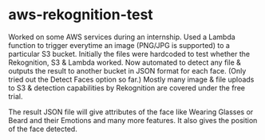# aws-rekognition-test

Worked on some AWS services during an internship. Used a Lambda function to trigger everytime an image (PNG/JPG is supported) to a particular S3 bucket. Initially the files were hardcoded to test whether the Rekognition, S3 & Lambda worked. Now automated to detect any file & outputs the result to another bucket in JSON format for each face. (Only tried out the Detect Faces option so far.) Mostly many image & file uploads to S3 & detection capabilities by Rekognition are covered under the free trial.

The result JSON file will give attributes of the face like Wearing Glasses or Beard and their Emotions and many more features. It also gives the position of the face detected.

